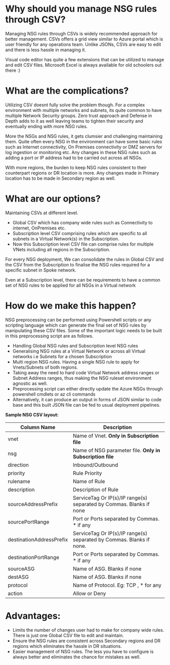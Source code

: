 # Why should you manage NSG rules through CSV? 

Managing NSG rules through CSVs is widely recommended approach for better management. CSVs offers a grid view similar to Azure portal which is user friendly for any operations team. Unlike JSONs, CSVs are easy to edit and there is less hassle in managing it. 

Visual code editor has quite a few extensions that can be utilized to manage and edit CSV files. Microsoft Excel is always available for old schoolers out there :)

# What are the complications?

Utilizing CSV doesnt fully solve the problem though. For a complex environment with multiple networks and subnets, its quite common to have multiple Network Security groups. Zero trust approach and Defense in Depth adds to it as well leaving teams to tighten their security and eventually ending with more NSG rules. 

More the NSGs and NSG rules, it gets clumsier and challenging maintaining them. Quite often every NSG in the environment can have some basic rules such as Internet connectivity, On Premises connectivity or DMZ servers for log ingestion or monitoring etc. Any changes in these NSG rules such as adding a port or IP address had to be carried out across all NSGs. 

With more regions, the burden to keep NSG rules consistent to their counterpart regions or DR location is more. Any changes made in Primary location has to be made in Secondary region as well. 

# What are our options?

Maintaining CSVs at different level. 
- Global CSV which has company wide rules such as Connectivity to internet, OnPremises etc.
- Subscription level CSV comprising rules which are specific to all subnets in a Virtual Network(s) in the Subscription. 
- Now this Subscription level CSV file can comprise rules for multiple VNets including all regions in the Subscription. 

For every NSG deployment, We can consolidate the rules in Global CSV and the CSV from the Subscription to finalise the NSG rules required for a specific subnet in Spoke network. 

Even at a Subscription level, there can be requirements to have a common set of NSG rules to be applied for all NSGs in a Virtual network 

# How do we make this happen?

NSG preprocessing can be performed using Powershell scripts or any scripting language which can generate the final set of NSG rules by manipulating these CSV files. Some of the important logic needs to be built in this preprocessing script are as follows. 

- Handling Global NSG rules and Subscription level NSG rules 
- Generalising NSG rules at a Virtual Network or across all Virtual networks i.e Subnets for a chosen Subscription 
- Multi region NSG rules. Having a single NSG rule to apply for Vnets/Subnets of both regions. 
- Taking away the need to hard code Virtual Network address ranges or Subnet Address ranges, thus making the NSG ruleset environment agnostic as well. 
- Preprocessing script can either directly update the Azure NSGs through powershell cmdlets or az cli commands 
- Alternatively, it can produce an output in forms of JSON similar to code base and this built JSON file can be fed to usual deployment pipelines. 

**Sample NSG CSV layout:**

|Column Name|Description|
|--|--|
|vnet                       | Name of Vnet. **Only in Subscription file** |
|nsg                        | Name of NSG parameter file. **Only in Subscription file**  |
|direction                  | Inbound/Outbound |
|priority                   | Rule Priority |
|rulename                   | Name of Rule |
|description                | Description of Rule |
|sourceAddressPrefix        | ServiceTag Or IP(s)/IP range(s) separated by Commas. Blanks if none |
|sourcePortRange            | Port or Ports separated by Commas. * if any |
|destinationAddressPrefix   | ServiceTag Or IP(s)/IP range(s) separated by Commas. Blanks if none.|
|destinationPortRange       | Port or Ports separated by Commas. * if any |
|sourceASG                  | Name of ASG. Blanks if none |
|destASG                    | Name of ASG. Blanks if none |
|protocol                   | Name of Protocol. Eg: TCP , * for any  |
|action                     | Allow or Deny |


# Advantages:
- Limits the number of changes user had to make for company wide rules. There is just one Global CSV file to edit and maintain.  
- Ensure the NSG rules are consistent across Secondary regions and DR regions which eliminates the hassle in DR situations. 
- Easier management of NSG rules. The less you have to configure is always better and eliminates the chance for mistakes as well.



